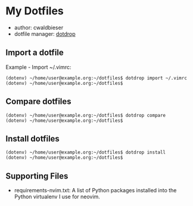 My Dotfiles
===========

- author: cwaldbieser
- dotfile manager: [dotdrop](https://dotdrop.readthedocs.io/en/latest/)

Import a dotfile
----------------

Example - Import ~/.vimrc:

    (dotenv) ~/home/user@example.org:~/dotfiles$ dotdrop import ~/.vimrc
    (dotenv) ~/home/user@example.org:~/dotfiles$

Compare dotfiles
----------------

    (dotenv) ~/home/user@example.org:~/dotfiles$ dotdrop compare
    (dotenv) ~/home/user@example.org:~/dotfiles$

Install dotfiles
----------------

    (dotenv) ~/home/user@example.org:~/dotfiles$ dotdrop install
    (dotenv) ~/home/user@example.org:~/dotfiles$

Supporting Files
----------------

- requirements-nvim.txt: A list of Python packages installed into the Python
  virtualenv I use for neovim.
